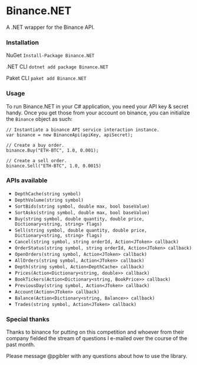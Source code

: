 # Binance.NET
A .NET wrapper for the Binance API.

### Installation

NuGet
`Install-Package Binance.NET`

.NET CLI
`dotnet add package Binance.NET`

Paket CLI
`paket add Binance.NET`

### Usage

To run Binance.NET in your C# application, you need your API key & secret handy. Once you get those from your account on binance, you can initialize the `Binance` object as such:

    // Instantiate a binance API service interaction instance.
    var binance = new BinanceApi(apiKey, apiSecret);

    // Create a buy order.
    binance.Buy("ETH-BTC", 1.0, 0.001);

    // Create a sell order.
    binance.Sell("ETH-BTC", 1.0, 0.0015)

### APIs available

- `DepthCache(string symbol)`
- `DepthVolume(string symbol)`
- `SortBids(string symbol, double max, bool baseValue)`
- `SortAsks(string symbol, double max, bool baseValue)`
- `Buy(string symbol, double quantity, double price, Dictionary<string, string> flags)`
- `Sell(string symbol, double quantity, double price, Dictionary<string, string> flags)`
- `Cancel(string symbol, string orderId, Action<JToken> callback)`
- `OrderStatus(string symbol, string orderId, Action<JToken> callback)`
- `OpenOrders(string symbol, Action<JToken> callback)`
- `AllOrders(string symbol, Action<JToken> callback)`
- `Depth(string symbol, Action<DepthCache> callback)`
- `Prices(Action<Dictionary<string, double>> callback)`
- `BookTickers(Action<Dictionary<string, BookPrice>> callback)`
- `PreviousDay(string symbol, Action<JToken> callback)`
- `Account(Action<JToken> callback)`
- `Balance(Action<Dictionary<string, Balance>> callback)`
- `Trades(string symbol, Action<JToken> callback)`

### Special thanks

Thanks to binance for putting on this competition and whoever from their company fielded the stream of questions I e-mailed over the course of the past month.

Please message @pgibler with any questions about how to use the library.